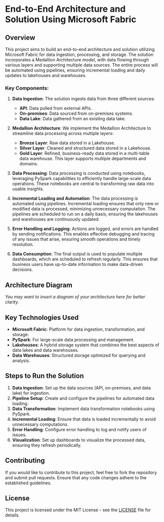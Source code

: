 # End-to-End Architecture and Solution Using Microsoft Fabric

## Overview

This project aims to build an end-to-end architecture and solution utilizing Microsoft Fabric for data ingestion, processing, and storage. The solution incorporates a Medallion Architecture model, with data flowing through various layers and supporting multiple data sources. The entire process will be automated using pipelines, ensuring incremental loading and daily updates to lakehouses and warehouses.

### Key Components:

1. **Data Ingestion**: The solution ingests data from three different sources:
   - **API**: Data pulled from external APIs.
   - **On-premises**: Data sourced from on-premises systems.
   - **Data Lake**: Data gathered from an existing data lake.

2. **Medallion Architecture**: We implement the Medallion Architecture to streamline data processing across multiple layers:
   - **Bronze Layer**: Raw data stored in a Lakehouse.
   - **Silver Layer**: Cleaned and structured data stored in a Lakehouse.
   - **Gold Layer**: Refined, business-ready data stored in a multi-table data warehouse. This layer supports multiple departments and domains.

3. **Data Processing**: Data processing is conducted using notebooks, leveraging PySpark capabilities to efficiently handle large-scale data operations. These notebooks are central to transforming raw data into usable insights.

4. **Incremental Loading and Automation**: The data processing is automated using pipelines. Incremental loading ensures that only new or modified data is processed, minimizing unnecessary computation. The pipelines are scheduled to run on a daily basis, ensuring the lakehouses and warehouses are continuously updated.

5. **Error Handling and Logging**: Actions are logged, and errors are handled by sending notifications. This enables effective debugging and tracing of any issues that arise, ensuring smooth operations and timely resolution.

6. **Data Consumption**: The final output is used to populate multiple dashboards, which are scheduled to refresh regularly. This ensures that business users have up-to-date information to make data-driven decisions.

## Architecture Diagram

_You may want to insert a diagram of your architecture here for better clarity._

## Key Technologies Used

- **Microsoft Fabric**: Platform for data ingestion, transformation, and storage.
- **PySpark**: For large-scale data processing and management.
- **Lakehouses**: A hybrid storage system that combines the best aspects of data lakes and data warehouses.
- **Data Warehouses**: Structured storage optimized for querying and analysis.

## Steps to Run the Solution

1. **Data Ingestion**: Set up the data sources (API, on-premises, and data lake) for ingestion.
2. **Pipeline Setup**: Create and configure the pipelines for automated data loading.
3. **Data Transformation**: Implement data transformation notebooks using PySpark.
4. **Incremental Loading**: Ensure that data is loaded incrementally to avoid unnecessary computations.
5. **Error Handling**: Configure error handling to log and notify users of issues.
6. **Visualization**: Set up dashboards to visualize the processed data, ensuring they refresh periodically.

## Contributing

If you would like to contribute to this project, feel free to fork the repository and submit pull requests. Ensure that any code changes adhere to the established guidelines.

## License

This project is licensed under the MIT License - see the [LICENSE](LICENSE) file for details.
